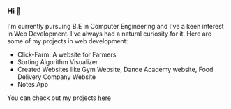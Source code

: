 ### Hi 👋

I'm currently pursuing B.E in Computer Engineering and I've a keen interest in Web Development. I've always had a natural curiosity for it. Here are some of my projects in web development:
- Click-Farm: A website for Farmers
- Sorting Algorithm Visualizer
- Created Websites like Gym Website, Dance Academy website, Food Delivery Company Website
- Notes App

You can check out my projects [here](https://github.com/KaushalBhide?tab=repositories) 
